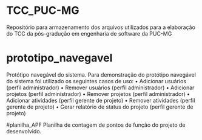 # TCC_PUC-MG
Repositório para armazenamento dos arquivos utilizados para a elaboração do TCC da pós-gradução em engenharia de software da PUC-MG



# prototipo_navegavel
Protótipo navegável do sistema.
Para demonstração do protótipo navegável do sistema foi utilizado os seguintes casos de uso:
    • Adicionar usuários (perfil administrador)
    • Remover usuários (perfil administrador)
    • Adicionar projetos (perfil administrador)
    • Remover projetos (perfil administrador)
    • Adicionar atividades (perfil gerente de projeto)
    • Remover atividades (perfil gerente de projeto)
    • Gerar relatório de status do projeto (perfil gerente de projeto)
    

#planilha_APF
Planilha de contagem de pontos de função do projeto de desenvolvido.
